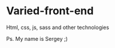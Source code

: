# Varied-front-end
Html, css, js, sass and other technologies

















Ps. My name is Sergey ;)
